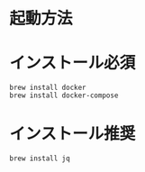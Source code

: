 
# 起動方法


# インストール必須

```
brew install docker
brew install docker-compose
```

# インストール推奨

```
brew install jq
```